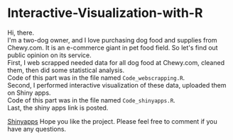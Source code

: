# Interactive-Visualization-with-R

Hi, there.  
I'm a two-dog owner, and I love purchasing dog food and supplies from Chewy.com. It is an e-commerce giant in pet food field. So let's find out public opinion on its service.  
First, I web scrapped needed data for all dog food at Chewy.com, cleaned them, then did some statistical analysis.  
    Code of this part was in the file named `Code_webscrapping.R`.  
Second, I performed interactive visualization of these data, uploaded them on Shiny apps.  
    Code of this part was in the file named `Code_shinyapps.R`.  
Last, the shiny apps link is posted.  
  
[Shinyapps](https://aria-peng.shinyapps.io/Special_Diet_and_Nutrition_Analysis_for_Dog_Food_Products/?_ga=2.220405402.303964769.1631769185-673490816.1631769185)
Hope you like the project. Please feel free to comment if you have any questions.
